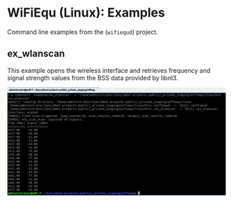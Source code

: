 # WiFiEqu (Linux): Examples

Command line examples from the (`wifiequd`) project.

## ex_wlanscan

This example opens the wireless interface and retrieves frequency and signal strength values from the BSS data provided by libnl3.

![ex_wlanscan example](../img/ex_wlanscan-01.png)
